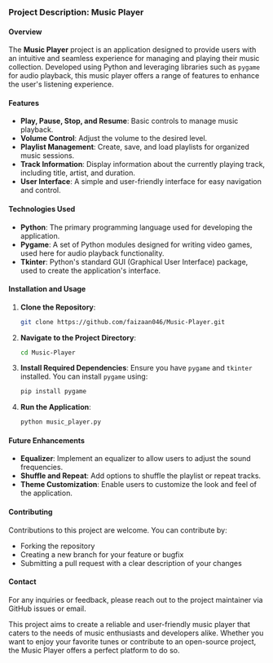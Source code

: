 ### Project Description: Music Player

#### Overview
The **Music Player** project is an application designed to provide users with an intuitive and seamless experience for managing and playing their music collection. Developed using Python and leveraging libraries such as `pygame` for audio playback, this music player offers a range of features to enhance the user's listening experience.

#### Features
- **Play, Pause, Stop, and Resume**: Basic controls to manage music playback.
- **Volume Control**: Adjust the volume to the desired level.
- **Playlist Management**: Create, save, and load playlists for organized music sessions.
- **Track Information**: Display information about the currently playing track, including title, artist, and duration.
- **User Interface**: A simple and user-friendly interface for easy navigation and control.

#### Technologies Used
- **Python**: The primary programming language used for developing the application.
- **Pygame**: A set of Python modules designed for writing video games, used here for audio playback functionality.
- **Tkinter**: Python's standard GUI (Graphical User Interface) package, used to create the application's interface.

#### Installation and Usage
1. **Clone the Repository**: 
   ```bash
   git clone https://github.com/faizaan046/Music-Player.git
   ```
2. **Navigate to the Project Directory**: 
   ```bash
   cd Music-Player
   ```
3. **Install Required Dependencies**: 
   Ensure you have `pygame` and `tkinter` installed. You can install `pygame` using:
   ```bash
   pip install pygame
   ```
4. **Run the Application**:
   ```bash
   python music_player.py
   ```

#### Future Enhancements
- **Equalizer**: Implement an equalizer to allow users to adjust the sound frequencies.
- **Shuffle and Repeat**: Add options to shuffle the playlist or repeat tracks.
- **Theme Customization**: Enable users to customize the look and feel of the application.

#### Contributing
Contributions to this project are welcome. You can contribute by:
- Forking the repository
- Creating a new branch for your feature or bugfix
- Submitting a pull request with a clear description of your changes

#### Contact
For any inquiries or feedback, please reach out to the project maintainer via GitHub issues or email.

This project aims to create a reliable and user-friendly music player that caters to the needs of music enthusiasts and developers alike. Whether you want to enjoy your favorite tunes or contribute to an open-source project, the Music Player offers a perfect platform to do so.

